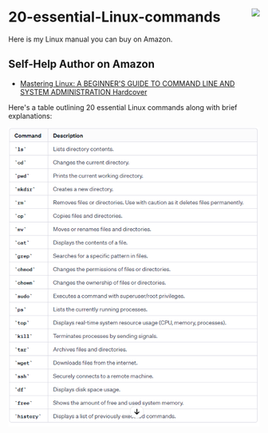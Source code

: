 # 20-essential-Linux-commands  <img align="right" src="https://visitor-badge.laobi.icu/badge?page_id=noetovar5.20-essential-Linux-commands"/>
Here is my Linux manual you can buy on Amazon.
## Self-Help Author on Amazon
- [Mastering Linux: A BEGINNER'S GUIDE TO COMMAND LINE AND SYSTEM ADMINISTRATION Hardcover](https://a.co/d/iOWhCS9)


Here's a table outlining 20 essential Linux commands along with brief explanations:




<p align="center">
  <a href="https://skillicons.dev">
    <img src="https://github.com/noetovar5/20-essential-Linux-commands/blob/main/20%20linux%20commands%20you%20must%20know.png?raw=true" />
  </a>
</p>
